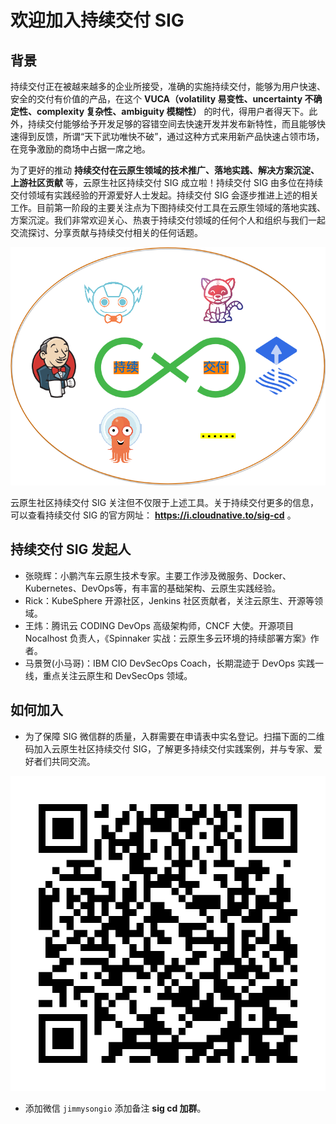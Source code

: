 # 欢迎加入持续交付 SIG

## 背景

持续交付正在被越来越多的企业所接受，准确的实施持续交付，能够为用户快速、安全的交付有价值的产品，在这个 **VUCA（volatility 易变性、uncertainty 不确定性、complexity 复杂性、ambiguity 模糊性）** 的时代，得用户者得天下。此外，持续交付能够给予开发足够的容错空间去快速开发并发布新特性，而且能够快速得到反馈，所谓“天下武功唯快不破”，通过这种方式来用新产品快速占领市场，在竞争激励的商场中占据一席之地。

为了更好的推动 **持续交付在云原生领域的技术推广、落地实践、解决方案沉淀、上游社区贡献** 等，云原生社区持续交付 SIG 成立啦！持续交付 SIG 由多位在持续交付领域有实践经验的开源爱好人士发起。持续交付 SIG 会逐步推进上述的相关工作。目前第一阶段的主要关注点为下图持续交付工具在云原生领域的落地实践、方案沉淀。我们非常欢迎关心、热衷于持续交付领域的任何个人和组织与我们一起交流探讨、分享贡献与持续交付相关的任何话题。

![](.gitbook/assets/cd-sig.png)

云原生社区持续交付 SIG 关注但不仅限于上述工具。关于持续交付更多的信息，可以查看持续交付 SIG 的官方网址： **https://i.cloudnative.to/sig-cd** 。

## 持续交付 SIG 发起人

* 张晓辉：小鹏汽车云原生技术专家。主要工作涉及微服务、Docker、Kubernetes、DevOps等，有丰富的基础架构、云原生实践经验。
* Rick：KubeSphere 开源社区，Jenkins 社区贡献者，关注云原生、开源等领域。
* 王炜：腾讯云 CODING DevOps 高级架构师，CNCF 大使。开源项目 Nocalhost 负责人，《Spinnaker 实战：云原生多云环境的持续部署方案》作者。
* 马景贺\(小马哥\)：IBM CIO DevSecOps Coach，长期混迹于 DevOps 实践一线，重点关注云原生和 DevSecOps 领域。

## 如何加入 

* 为了保障 SIG 微信群的质量，入群需要在申请表中实名登记。扫描下面的二维码加入云原生社区持续交付 SIG，了解更多持续交付实践案例，并与专家、爱好者们共同交流。

![](.gitbook/assets/qrcode-1-.png)

* 添加微信 `jimmysongio` 添加备注 **sig cd 加群**。






